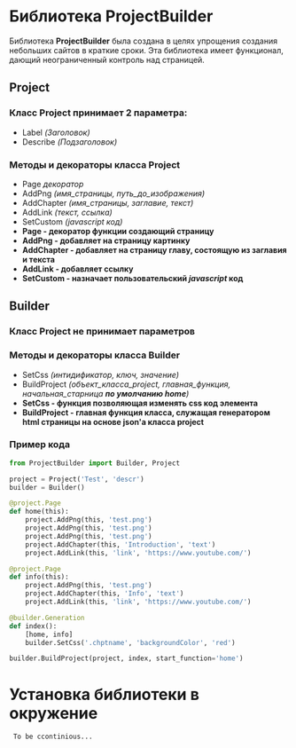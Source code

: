 # Библиотека ProjectBuilder
Библиотека **ProjectBuilder** была создана в целях упрощения создания небольших сайтов в краткие сроки. Эта библиотека имеет функционал, дающий неограниченный контроль над страницей.
## Project
### Класс **Project** принимает 2 параметра:
- Label *(Заголовок)*
- Describe *(Подзаголовок)*
### Методы и декораторы класса Project
- Page *декоратор*
- AddPng *(имя_страницы, путь_до_изображения)*
- AddChapter *(имя_страницы, заглавие, текст)*
- AddLink *(текст, ссылка)*
- SetCustom *(javascript код)*
- **Page - декоратор функции создающий страницу**
- **AddPng - добавляет на страницу картинку**
- **AddChapter - добавляет на страницу главу, состоящую из заглавия и текста**
- **AddLink - добавляет ссылку**
- **SetCustom - назначает пользовательский _javascript_ код**
## Builder
### Класс **Project** не принимает параметров
### Методы и декораторы класса Builder
- SetCss *(интидификатор, ключ, значение)*
- BuildProject *(объект_класса_project, главная_функция, начальная_старница **по умолчанию home**)*
- **SetCss - функция позволяющая изменять css код элемента**
- **BuildProject - главная функция класса, служащая генератором html страницы на основе json'а класса project**

### Пример кода
``` python
from ProjectBuilder import Builder, Project

project = Project('Test', 'descr')
builder = Builder()

@project.Page
def home(this):
    project.AddPng(this, 'test.png')
    project.AddPng(this, 'test.png')
    project.AddPng(this, 'test.png')
    project.AddChapter(this, 'Introduction', 'text')
    project.AddLink(this, 'link', 'https://www.youtube.com/')

@project.Page
def info(this):
    project.AddPng(this, 'test.png')
    project.AddChapter(this, 'Info', 'text')
    project.AddLink(this, 'link', 'https://www.youtube.com/')

@builder.Generation
def index():
    [home, info]
    builder.SetCss('.chptname', 'backgroundColor', 'red')

builder.BuildProject(project, index, start_function='home')
```
# Установка библиотеки в окружение
``` cmd
 To be ccontinious...
```
